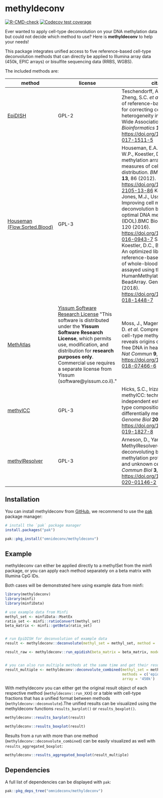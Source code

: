 # methyldeconv

<!-- badges: start -->

[![R-CMD-check](https://github.com/omnideconv/methyldeconv/actions/workflows/R-CMD-check.yaml/badge.svg)](https://github.com/omnideconv/methyldeconv/actions/workflows/R-CMD-check.yml) [![Codecov test coverage](https://codecov.io/gh/omnideconv/methyldeconv/branch/main/graph/badge.svg)](https://app.codecov.io/gh/omnideconv/methyldeconv?branch=main)

<!-- badges: end -->

Ever wanted to apply cell-type deconvolution on your DNA methylation data but could not decide which method to use? Here is **methyldeconv** to help your needs!

This package integrates unified access to five reference-based cell-type deconvolution methods that can directly be applied to Illumina array data (450k, EPIC arrays) or bisulfite sequencing data (RRBS, WGBS).

The included methods are:

| method  | license | citation|
|------------------------|------------------------|------------------------|
| [EpiDISH](https://bioconductor.org/packages/release/bioc/html/EpiDISH.html)                                                   | GPL-2   | Teschendorff, A.E., Breeze, C.E., Zheng, S.C. *et al.* A comparison of reference-based algorithms for correcting cell-type heterogeneity in Epigenome-Wide Association Studies. *BMC Bioinformatics* **18**, 105 (2017). <https://doi.org/10.1186/s12859-017-1511-5>|
| [Houseman (Flow.Sorted.Blood)](https://www.bioconductor.org/packages/release/data/experiment/html/FlowSorted.Blood.EPIC.html) | GPL-3   | Houseman, E.A., Accomando, W.P., Koestler, D.C. *et al.* DNA methylation arrays as surrogate measures of cell mixture distribution. *BMC Bioinformatics* **13**, 86 (2012). <https://doi.org/10.1186/1471-2105-13-86> Koestler, D.C., Jones, M.J., Usset, J. et al. Improving cell mixture deconvolution by identifying optimal DNA methylation libraries (IDOL).BMC Bioinformatics 17, 120 (2016). <https://doi.org/10.1186/s12859-016-0943-7> Salas, L.A., Koestler, D.C., Butler, R.A. et al. An optimized library for reference-based deconvolution of whole-blood biospecimens assayed using the Illumina HumanMethylationEPIC BeadArray. Genome Biol 19, 64 (2018). <https://doi.org/10.1186/s13059-018-1448-7> |
|[MethAtlas](https://github.com/nloyfer/meth_atlas)|[Yissum Software Research License](https://github.com/nloyfer/meth_atlas/blob/master/LICENSE.md) "This software is distributed under the **Yissum Software Research License**, which permits use, modification, and distribution for **research purposes only**. Commercial use requires a separate license from Yissum (software\@yissum.co.il)."|Moss, J., Magenheim, J., Neiman, D. *et al.* Comprehensive human cell-type methylation atlas reveals origins of circulating cell-free DNA in health and disease. *Nat Commun* **9**, 5068 (2018). <https://doi.org/10.1038/s41467-018-07466-6>|
|[methylCC](https://github.com/stephaniehicks/methylCC)|GPL-3|Hicks, S.C., Irizarry, R.A. methylCC: technology-independent estimation of cell type composition using differentially methylated regions. *Genome Biol* **20**, 261 (2019). <https://doi.org/10.1186/s13059-019-1827-8>|
|[methylResolver](https://github.com/darneson/MethylResolver)|GPL-3|Arneson, D., Yang, X. & Wang, K. MethylResolver—a method for deconvoluting bulk DNA methylation profiles into known and unknown cell contents. *Commun Biol* **3**, 422 (2020). <https://doi.org/10.1038/s42003-020-01146-2>|

## Installation

You can install methyldeconv from [GitHub](https://github.com/), we recommend to use the [pak](https://github.com/r-lib/pak) package manager:

``` r
# install the `pak` package manager
install.packages("pak")

pak::pkg_install("omnideconv/methyldeconv")
```

## Example

methyldeconv can either be applied directly to a methylSet from the minfi package, or you can apply each method separately on a beta matrix with Illumina CpG IDs.

Both cases will be demonstrated here using example data from minfi:

``` r
library(methyldeconv)
library(minfi)
library(minfiData)

# use example data from Minfi
methyl_set <- minfiData::MsetEx
ratio_set <- minfi::ratioConvert(methyl_set)
beta_matrix <- minfi::getBeta(ratio_set)


# run EpiDISH for deconvolution of example data
result <- methyldeconv::deconvolute(methyl_set = methyl_set, method = 'epidish')

result_raw <- methyldeconv::run_epidish(beta_matrix = beta_matrix, mode='RPC')


# you can also run multiple methods at the same time and get their results + aggregated results:
result_multiple <- methyldeconv::deconvolute_combined(methyl_set = methyl_set,
                                                      methods = c('epidish','houseman'),
                                                      array = '450k')
```

With methyldeconv you can either get the original result object of each respective method (`methyldeconv::run_XXX`) or a table with cell-type fractions that has a unified format between methods (`methyldeconv::deconvolute`).The unified results can be visualized using the methyldeconv functions `results_barplot()` or `results_boxplot()`.

``` r
methyldeconv::results_barplot(result)

methyldeconv::results_boxplot(result)
```

Results from a run with more than one method (`methyldeconv::deconvolute_combined`) can be easily visualized as well with `results_aggregated_boxplot`:

```r
methyldeconv::results_aggregated_boxplot(result_multiple)
```


## Dependencies

A full list of dependencies can be displayed with `pak`:
``` r
pak::pkg_deps_tree("omnideconv/methyldeconv")
```